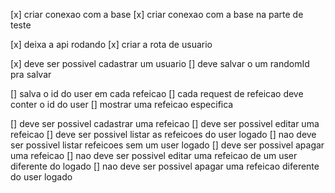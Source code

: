 
[x] criar conexao com a base
[x] criar conexao com a base na parte de teste

[x] deixa a api rodando 
[x] criar a rota de usuario

[x] deve ser possivel cadastrar um usuario
[] deve salvar o um randomId pra salvar 

[] salva o id do user em cada refeicao
[] cada request de refeicao deve conter o id do user
[] mostrar uma refeicao especifica


[] deve ser possivel cadastrar uma refeicao
[] deve ser possivel editar uma refeicao
[] deve ser possivel listar as refeicoes do user logado
[] nao deve ser possivel listar refeicoes sem um user logado
[] deve ser possivel apagar uma refeicao
[] nao deve ser possivel editar uma refeicao de um user diferente do logado
[] nao deve ser possivel apagar uma refeicao diferente do user logado


